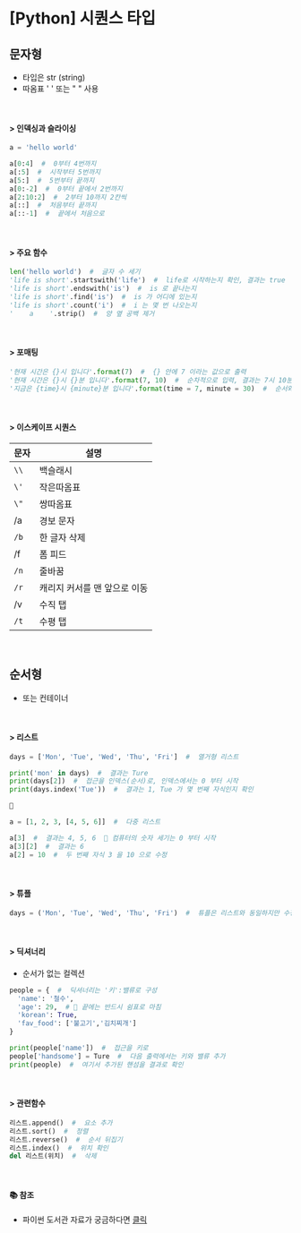 # [Python] 시퀀스 타입

## **문자형**

- 타입은 str (string)
- 따옴표 ' ' 또는 " " 사용

<br />

#### > **인덱싱과 슬라이싱**

```python
a = 'hello world'

a[0:4]  #  0부터 4번까지
a[:5]  #  시작부터 5번까지
a[5:]  #  5번부터 끝까지
a[0:-2]  #  0부터 끝에서 2번까지
a[2:10:2]  #  2부터 10까지 2칸씩
a[::]  #  처음부터 끝까지
a[::-1]  #  끝에서 처음으로
```

<br />

#### > **주요 함수**

```python
len('hello world')  #  글자 수 세기
'life is short'.startswith('life')  #  life로 시작하는지 확인, 결과는 true
'life is short'.endswith('is')  #  is 로 끝나는지
'life is short'.find('is')  #  is 가 어디에 있는지
'life is short'.count('i')  #  i 는 몇 번 나오는지
'    a    '.strip()  #  양 옆 공백 제거
```

<br />

#### > **포매팅**

```python
'현재 시간은 {}시 입니다'.format(7)  #  {} 안에 7 이라는 값으로 출력
'현재 시간은 {}시 {}분 입니다'.format(7, 10)  #  순차적으로 입력, 결과는 7시 10분
'지금은 {time}시 {minute}분 입니다'.format(time = 7, minute = 30)  #  순서와 관계없이 지정 값으로 출력
```

<br />

#### > **이스케이프 시퀀스**

| 문자 | 설명                         |
| ---- | ---------------------------- |
| `\\` | 백슬래시                     |
| `\'` | 작은따옴표                   |
| `\"` | 쌍따옴표                     |
| /a   | 경보 문자                    |
| `/b` | 한 글자 삭제                 |
| /f   | 폼 피드                      |
| `/n` | 줄바꿈                       |
| `/r` | 캐리지 커서를 맨 앞으로 이동 |
| /v   | 수직 탭                      |
| `/t` | 수평 탭                      |

<br />

## **순서형**

- 또는 컨테이너

<br />

#### > **리스트**

```python
days = ['Mon', 'Tue', 'Wed', 'Thu', 'Fri']  #  열거형 리스트

print('mon' in days)  #  결과는 Ture
print(days[2])  #  접근을 인덱스(순서)로, 인덱스에서는 0 부터 시작
print(days.index('Tue'))  #  결과는 1, Tue 가 몇 번째 자식인지 확인

🔸

a = [1, 2, 3, [4, 5, 6]]  #  다중 리스트

a[3]  #  결과는 4, 5, 6  🚨 컴퓨터의 숫자 세기는 0 부터 시작
a[3][2]  #  결과는 6
a[2] = 10  #  두 번째 자식 3 을 10 으로 수정
```

<br />

#### > **튜플**

```python
days = ('Mon', 'Tue', 'Wed', 'Thu', 'Fri')  #  튜플은 리스트와 동일하지만 수정이 불가
```

<br />

#### > **딕셔너리**

- 순서가 없는 컬렉션

```python
people = {  #  딕셔너리는 '키':밸류로 구성
  'name': '철수',
  'age': 29,  # 🚨 끝에는 반드시 쉼표로 마침
  'korean': True,
  'fav_food': ['불고기','김치찌개']
}

print(people['name'])  #  접근을 키로
people['handsome'] = Ture  #  다음 출력에서는 키와 밸류 추가
print(people)  #  여기서 추가된 핸섬을 결과로 확인
```

<br />

#### > **관련함수**

```python
리스트.append()  #  요소 추가
리스트.sort()  #  정렬
리스트.reverse()  #  순서 뒤집기
리스트.index()  #  위치 확인
del 리스트(위치)  #  삭제
```

<br />

#### 📚 참조

- 파이썬 도서관 자료가 궁금하다면 [클릭](https://docs.python.org/3/library/)
